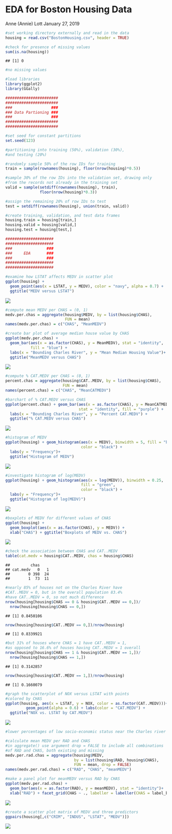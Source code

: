 EDA for Boston Housing Data
================
Anne (Annie) Lott
January 27, 2019

``` r
#set working directory externally and read in the data
housing = read.csv("BostonHousing.csv", header = TRUE)

#check for presence of missing values
sum(is.na(housing))
```

    ## [1] 0

``` r
#no missing values

#load libraries
library(ggplot2)
library(GGally)

#######################
#######################
###                 ###
### Data Partioning ###
###                 ###
#######################
#######################

#set seed for constant partitions
set.seed(123)

#partitioning into training (50%), validation (30%),
#and testing (20%)

#randomly sample 50% of the row IDs for training
train = sample(rownames(housing), floor(nrow(housing)*0.5))

#sample 30% of the row IDs into the validation set, drawing only
#from the records not already in the training set
valid = sample(setdiff(rownames(housing), train),
               floor(nrow(housing)*0.3))

#assign the remaining 20% of row IDs to test
test = setdiff(rownames(housing), union(train, valid))

#create training, validation, and test data frames
housing.train = housing[train,]
housing.valid = housing[valid,]
housing.test = housing[test,]

#####################
#####################
###               ###
###     EDA       ###
###               ###
#####################
#####################

#examine how LSTAT affects MEDV in scatter plot
ggplot(housing) +
  geom_point(aes(x = LSTAT, y = MEDV), color = "navy", alpha = 0.7) +
  ggtitle("MEDV versus LSTAT")
```

![](EDA_housing_files/figure-markdown_github/unnamed-chunk-1-1.png)

``` r
#compute mean MEDV per CHAS = (0, 1)
medv.per.chas = aggregate(housing$MEDV, by = list(housing$CHAS),
                          FUN = mean)
names(medv.per.chas) = c("CHAS", "MeanMEDV")

#create bar plot of average median house value by CHAS
ggplot(medv.per.chas) + 
  geom_bar(aes(x = as.factor(CHAS), y = MeanMEDV), stat = "identity",
           fill = "blue") +
  labs(x = "Bounding Charles River", y = "Mean Median Housing Value")+
  ggtitle("MeanMEDV versus CHAS")
```

![](EDA_housing_files/figure-markdown_github/unnamed-chunk-1-2.png)

``` r
#compute % CAT.MEDV per CHAS = (0, 1)
percent.chas = aggregate(housing$CAT..MEDV, by = list(housing$CHAS),
                         FUN = mean)
names(percent.chas) = c("CHAS", "MeanCATMEDV")

#barchart of % CAT.MEDV versus CHAS
ggplot(percent.chas) + geom_bar(aes(x = as.factor(CHAS), y = MeanCATMEDV), 
                                stat = "identity", fill = "purple") +
  labs(x = "Bounding Charles River", y = "Percent CAT.MEDV") +
  ggtitle("% CAT.MEDV versus CHAS")
```

![](EDA_housing_files/figure-markdown_github/unnamed-chunk-1-3.png)

``` r
#histogram of MEDV
ggplot(housing) + geom_histogram(aes(x = MEDV), binwidth = 5, fill = "blue",
                                 color = "black") +
  labs(y = "Frequency")+
  ggtitle("Histogram of MEDV")
```

![](EDA_housing_files/figure-markdown_github/unnamed-chunk-1-4.png)

``` r
#investigate histogram of log(MEDV)
ggplot(housing) + geom_histogram(aes(x = log(MEDV)), binwidth = 0.25, 
                                 fill = "green",
                                 color = "black") +
  labs(y = "Frequency")+
  ggtitle("Histogram of log(MEDV)")
```

![](EDA_housing_files/figure-markdown_github/unnamed-chunk-1-5.png)

``` r
#boxplots of MEDV for different values of CHAS
ggplot(housing) +
  geom_boxplot(aes(x = as.factor(CHAS), y = MEDV)) +
  xlab("CHAS") + ggtitle("Boxplots of MEDV vs. CHAS")
```

![](EDA_housing_files/figure-markdown_github/unnamed-chunk-1-6.png)

``` r
#check the association between CHAS and CAT..MEDV
table(cat.medv = housing$CAT..MEDV, chas = housing$CHAS)
```

    ##         chas
    ## cat.medv   0   1
    ##        0 398  24
    ##        1  73  11

``` r
#nearly 85% of houses not on the Charles River have 
#CAT..MEDV = 0, but in the overall population 83.4% 
#have CAT..MEDV = 0, so not much difference
nrow(housing[housing$CHAS == 0 & housing$CAT..MEDV == 0,])/
  nrow(housing[housing$CHAS == 0,])
```

    ## [1] 0.8450106

``` r
nrow(housing[housing$CAT..MEDV == 0,])/nrow(housing)
```

    ## [1] 0.8339921

``` r
#but 31% of houses where CHAS = 1 have CAT..MEDV = 1,
#as opposed to 16.6% of houses having CAT..MEDV = 1 overall
nrow(housing[housing$CHAS == 1 & housing$CAT..MEDV == 1,])/
  nrow(housing[housing$CHAS == 1,])
```

    ## [1] 0.3142857

``` r
nrow(housing[housing$CAT..MEDV == 1,])/nrow(housing)
```

    ## [1] 0.1660079

``` r
#graph the scatterplot of NOX versus LSTAT with points
#colored by CHAS
ggplot(housing, aes(x = LSTAT, y = NOX, color = as.factor(CAT..MEDV)))+
         geom_point(alpha = 0.6) + labs(color = "CAT.MEDV") +
  ggtitle("NOX vs. LSTAT by CAT.MEDV")
```

![](EDA_housing_files/figure-markdown_github/unnamed-chunk-1-7.png)

``` r
#lower percentages of low socio-economic status near the Charles river

#calculate mean MEDV per RAD and CHAS
#in aggregate() use argument drop = FALSE to include all combinations
#of RAD and CHAS, both existing and missing
medv.per.rad.chas = aggregate(housing$MEDV, 
                              by = list(housing$RAD, housing$CHAS),
                              FUN = mean, drop = FALSE) 
names(medv.per.rad.chas) = c("RAD", "CHAS", "meanMEDV")

#make a panel plot for meanMEDV versus RAD by CHAS
ggplot(medv.per.rad.chas) +
  geom_bar(aes(x = as.factor(RAD), y = meanMEDV), stat = "identity")+
  xlab("RAD") + facet_grid(CHAS ~ ., labeller = labeller(CHAS = label_both))
```

![](EDA_housing_files/figure-markdown_github/unnamed-chunk-1-8.png)

``` r
#create a scatter plot matrix of MEDV and three predictors
ggpairs(housing[,c("CRIM", "INDUS", "LSTAT", "MEDV")])
```

![](EDA_housing_files/figure-markdown_github/unnamed-chunk-1-9.png)
